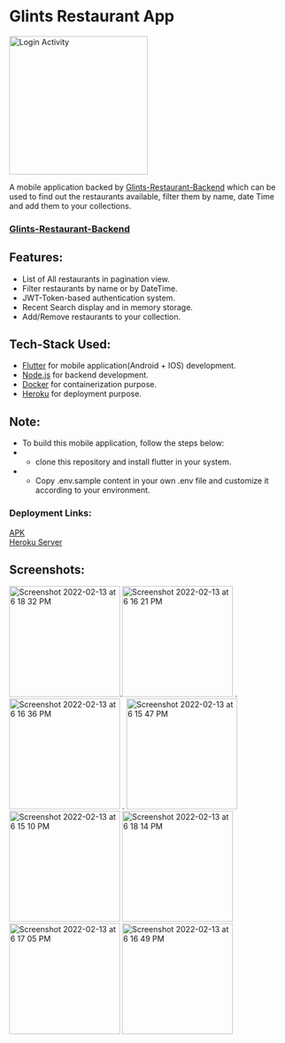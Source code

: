 # Glints Restaurant App
<img src="https://www.codester.com/static/uploads/items/000/005/5987/icon.png" alt="Login Activity" width="250"/>

A mobile application backed by [Glints-Restaurant-Backend](https://github.com/Rishabhltfb/rishabh-sharma-full-stack-engineer-3Feb2022-backend) which can be used to find out the restaurants available, filter them by name, date Time and add them to your collections.


### [Glints-Restaurant-Backend](https://github.com/Rishabhltfb/rishabh-sharma-full-stack-engineer-3Feb2022-backend)


## Features:
- List of All restaurants in pagination view.
- Filter restaurants by name or by DateTime.
- JWT-Token-based authentication system.
- Recent Search display and in memory storage.
- Add/Remove restaurants to your collection.


## Tech-Stack Used:
- [Flutter](https://flutter.dev/) for mobile application(Android + IOS) development.
- [Node.js](https://nodejs.org/en/) for backend development.
- [Docker](https://www.docker.com/) for containerization purpose.
- [Heroku](http://heroku.com/) for deployment purpose.


## Note:
- To build this mobile application, follow the steps below:
- - clone this repository and install flutter in your system.
- - Copy .env.sample content in your own .env file and customize it according to your environment.

### Deployment Links:
[APK](https://drive.google.com/file/d/1oTMrcZLVYaXciOFsjebVnoxf0Z9b8GiY/view?usp=sharing)
<br>
[Heroku Server](https://backend-glints-assignment.herokuapp.com/api/v1/test)

## Screenshots:

<img width="200" alt="Screenshot 2022-02-13 at 6 18 32 PM" src="https://user-images.githubusercontent.com/40674238/153753827-a9032733-c701-4741-bae2-3ddb2b739fbf.png">.<img width="200" alt="Screenshot 2022-02-13 at 6 16 21 PM" src="https://user-images.githubusercontent.com/40674238/153753833-98821506-ec53-449e-ad0d-45727da70290.png"> . <img width="200" alt="Screenshot 2022-02-13 at 6 16 36 PM" src="https://user-images.githubusercontent.com/40674238/153753834-7a4e0505-0938-47c2-a5bb-e0dee6e37440.png"> . <img width="200" alt="Screenshot 2022-02-13 at 6 15 47 PM" src="https://user-images.githubusercontent.com/40674238/153753835-92fa9ee7-85bb-4644-89d5-55ba0fa328e6.png">
<img width="200" alt="Screenshot 2022-02-13 at 6 15 10 PM" src="https://user-images.githubusercontent.com/40674238/153753837-f824083c-6e76-49a8-bfa7-4130ef4e27fb.png">
<img width="200" alt="Screenshot 2022-02-13 at 6 18 14 PM" src="https://user-images.githubusercontent.com/40674238/153753839-18d5121a-d305-48d5-a6a6-9e77cfe26818.png">
<img width="200" alt="Screenshot 2022-02-13 at 6 17 05 PM" src="https://user-images.githubusercontent.com/40674238/153753841-5f7ecb41-5f84-4d17-9800-5058f889bb43.png">
<img width="200" alt="Screenshot 2022-02-13 at 6 16 49 PM" src="https://user-images.githubusercontent.com/40674238/153753842-31d4497a-c9f2-44e2-8ff8-99ca2774931e.png">
